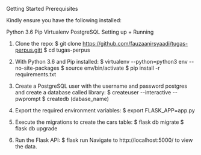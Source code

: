 
Getting Started Prerequisites

Kindly ensure you have the following installed:

Python 3.6
Pip
Virtualenv
PostgreSQL
Setting up + Running

1. Clone the repo:
$ git clone https://github.com/fauzaanirsyaadi/tugas-perpus.gitt
$ cd tugas-perpus

2. With Python 3.6 and Pip installed:
$ virtualenv --python=python3 env --no-site-packages
$ source env/bin/activate
$ pip install -r requirements.txt

3. Create a PostgreSQL user with the username and password postgres and create a database called library:
$ createuser --interactive --pwprompt
$ createdb (dabase_name)

4. Export the required environment variables:
$ export FLASK_APP=app.py

5. Execute the migrations to create the cars table:
$ flask db migrate
$ flask db upgrade

6. Run the Flask API:
$ flask run
Navigate to http://localhost:5000/ to view the data.
